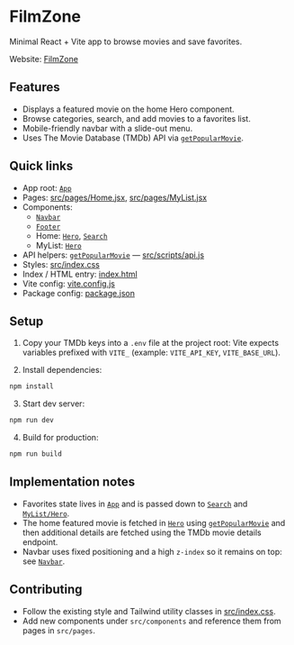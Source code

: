 # FilmZone

Minimal React + Vite app to browse movies and save favorites.

Website: [FilmZone](https://movie-search-lyart-five.vercel.app/)

## Features
- Displays a featured movie on the home Hero component.
- Browse categories, search, and add movies to a favorites list.
- Mobile-friendly navbar with a slide-out menu.
- Uses The Movie Database (TMDb) API via [`getPopularMovie`](src/scripts/api.js).

## Quick links
- App root: [`App`](src/App.jsx)
- Pages: [src/pages/Home.jsx](src/pages/Home.jsx), [src/pages/MyList.jsx](src/pages/MyList.jsx)
- Components:
  - [`Navbar`](src/components/Navbar.jsx)
  - [`Footer`](src/components/Footer.jsx)
  - Home: [`Hero`](src/components/Home/Hero.jsx), [`Search`](src/components/Home/Search.jsx)
  - MyList: [`Hero`](src/components/MyList/Hero.jsx)
- API helpers: [`getPopularMovie`](src/scripts/api.js) — [src/scripts/api.js](src/scripts/api.js)
- Styles: [src/index.css](src/index.css)
- Index / HTML entry: [index.html](index.html)
- Vite config: [vite.config.js](vite.config.js)
- Package config: [package.json](package.json)

## Setup

1. Copy your TMDb keys into a `.env` file at the project root:
   Vite expects variables prefixed with `VITE_` (example: `VITE_API_KEY`, `VITE_BASE_URL`).

2. Install dependencies:
```bash
npm install
```

3. Start dev server:
```bash
npm run dev
```

4. Build for production:
```bash
npm run build
```

## Implementation notes
- Favorites state lives in [`App`](src/App.jsx) and is passed down to [`Search`](src/components/Home/Search.jsx) and [`MyList/Hero`](src/components/MyList/Hero.jsx).
- The home featured movie is fetched in [`Hero`](src/components/Home/Hero.jsx) using [`getPopularMovie`](src/scripts/api.js) and then additional details are fetched using the TMDb movie details endpoint.
- Navbar uses fixed positioning and a high `z-index` so it remains on top: see [`Navbar`](src/components/Navbar.jsx).

## Contributing
- Follow the existing style and Tailwind utility classes in [src/index.css](src/index.css).
- Add new components under `src/components` and reference them from pages in `src/pages`.
